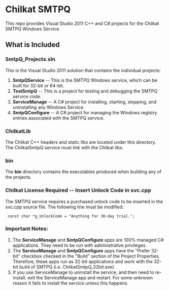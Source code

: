 
# Chilkat SMTPQ

This repo provides Visual Studio 2011 C++ and C# projects for the Chilkat SMTPQ Windows Service.  


## What is Included

### SmtpQ_Projects.sln

This is the Visual Studio 2011 solution that contains the individual projects:

1. **SmtpQService** -- This is the SMTPQ Windows service, which can be built for 32-bit or 64-bit.
2. **TestSmtpQ** -- This is a project for testing and debugging the SMTPQ service code.
3. **ServiceManage** -- A C# project for installing, starting, stopping, and uninstalling any Windows Service.
4. **SmtpQConfigure** -- A C# project for managing the Windows registry entries associated with the SMTPQ service.


### ChilkatLib

The Chilkat C++ headers and static libs are located under this directory.  The ChilkatSmtpQ service must link with the Chilkat libs.  

### bin

The **bin** directory contains the executables produced when building any of the projects.

### Chilkat License Required -- Insert Unlock Code in svc.cpp

The SMTPQ service requires a purchased unlock code to be inserted in the svc.cpp source file.
The following line must be modified:

`
const char *g_UnlockCode = "Anything for 30-day trial.";`


### Important Notes:

1. The **ServiceManage** and **SmtpQConfigure** apps are 100% managed C# applications.  They need to be run with administrative privileges.
2. The **ServiceManage** and **SmtpQConfigure** apps have the "Prefer 32-bit" checkbox checked in the "Build" section of the Project Properties.  Therefore, these apps run as 32-bit applications and work with the 32-bit build of SMTPQ (i.e. ChilkatSmtpQ_32bit.exe)
3. If you use ServiceManage to uninstall the service, and then need to re-install, exit the ServiceManage app and restart.  For some unknown reason it fails to install the service unless this happens.




